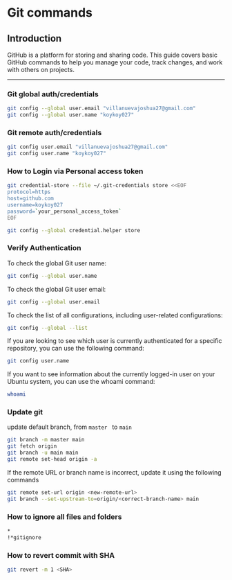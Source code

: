 # Git commands

## Introduction
GitHub is a platform for storing and sharing code. This guide covers basic GitHub commands to help you manage your code, track changes, and work with others on projects.

---

### Git global auth/credentials
```bash
git config --global user.email "villanuevajoshua27@gmail.com"
git config --global user.name "koykoy027"
```

### Git remote auth/credentials
```bash
git config user.email "villanuevajoshua27@gmail.com"
git config user.name "koykoy027"
```

### How to Login via Personal access token
```bash
git credential-store --file ~/.git-credentials store <<EOF
protocol=https
host=github.com
username=koykoy027
password=`your_personal_access_token`
EOF
```

```bash
git config --global credential.helper store
```

### Verify Authentication

To check the global Git user name:
```bash
git config --global user.name
```

To check the global Git user email:
```bash
git config --global user.email
```

To check the list of all configurations, including user-related configurations:
```bash
git config --global --list
```

If you are looking to see which user is currently authenticated for a specific repository, you can use the following command:
```bash
git config user.name
```

If you want to see information about the currently logged-in user on your Ubuntu system, you can use the whoami command:
```bash
whoami
```

### Update git

update default branch, from `master ` to `main`
```bash
git branch -m master main
git fetch origin
git branch -u main main
git remote set-head origin -a
```

If the remote URL or branch name is incorrect, update it using the following commands
```bash
git remote set-url origin <new-remote-url>
git branch --set-upstream-to=origin/<correct-branch-name> main
```

### How to ignore all files and folders
```bash
*
!*gitignore
```

### How to revert commit with SHA
```bash
git revert -m 1 <SHA>
```
